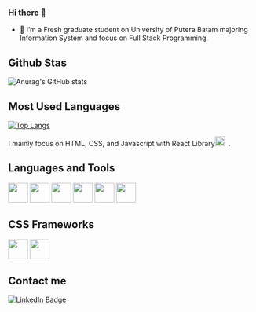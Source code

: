 ### Hi there 👋

- 🌱 I’m a Fresh graduate student on University of Putera Batam majoring Information System and focus on Full Stack Programming.

## Github Stas
![Anurag's GitHub stats](https://github-readme-stats.vercel.app/api?username=joshleez&show_icons=true&theme=tokyonight&count_private=true)

## Most Used Languages
[![Top Langs](https://github-readme-stats.vercel.app/api/top-langs/?username=joshleez&theme=tokyonight)](https://github.com/joshleez/github-readme-stats)
<div>
I mainly focus on HTML, CSS, and Javascript with React Library<code><img height="20" src="https://seeklogo.com/images/R/react-logo-7B3CE81517-seeklogo.com.png"> </code>.
</div>

## Languages and Tools

<div>
  <code><img height="40" src="https://cdn.jsdelivr.net/gh/devicons/devicon/icons/javascript/javascript-original.svg"></code>
  <code><img height="40" src="https://cdn.jsdelivr.net/gh/devicons/devicon/icons/php/php-original.svg"></code>
  <code><img height="40" src="https://cdn.jsdelivr.net/gh/devicons/devicon/icons/laravel/laravel-plain-wordmark.svg"></code>
  <code><img height="40" src="https://cdn.jsdelivr.net/gh/devicons/devicon/icons/react/react-original.svg"></code>
  <code><img height="40" src="https://cdn.jsdelivr.net/gh/devicons/devicon/icons/html5/html5-original.svg"></code>
  <code><img height="40" src="https://cdn.jsdelivr.net/gh/devicons/devicon/icons/css3/css3-original.svg"></code>
</div>

## CSS Frameworks

<div>
  <code><img height="40" src="https://cdn.jsdelivr.net/gh/devicons/devicon/icons/bootstrap/bootstrap-plain.svg"></code>
  <code><img height="40" src="https://cdn.jsdelivr.net/gh/devicons/devicon/icons/tailwindcss/tailwindcss-plain.svg"></code>
</div>


## Contact me
<a href="https://www.linkedin.com/in/josh-lee-6522b1117/">
      <img src="https://img.shields.io/badge/LinkedIn-blue?style=for-the-badge&logo=linkedin&logoColor=white" alt="LinkedIn Badge"/>
</a>
